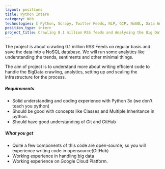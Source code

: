 ```yaml
---
layout: positions
title: Python Intern
category: Web
technologies: [ Python, Scrapy, Twitter Feeds, NLP, GCP, NoSQL, Data Analytics]
position_type: intern
project_title: Crawling 0.1 million RSS feeds and Analysing the Big Data
---
```


The project is about crawling 0.1 million RSS Feeds on regular basis
and save the data into a NoSQL database. We will run some analytics like
understanding the trends, sentiments and other minimal things.

The aim of project is to understand more about writing efficient code to handle the BigData
crawling, analytics, setting up and scaling the infrastructure for the process.


##### Requirements

- Solid understanding and coding experience with Python 3x (we don't teach you python)
- Should be good with concepts like Classes and Multiple Inheritance in python.
- Should have good understanding of Git and GitHub


##### What you get
- Quite a few components of this code are open-source, so you will experience
writing code in opensource(GitHub)
- Working experience in handling big data
- Working experience on Google Cloud Platform.

